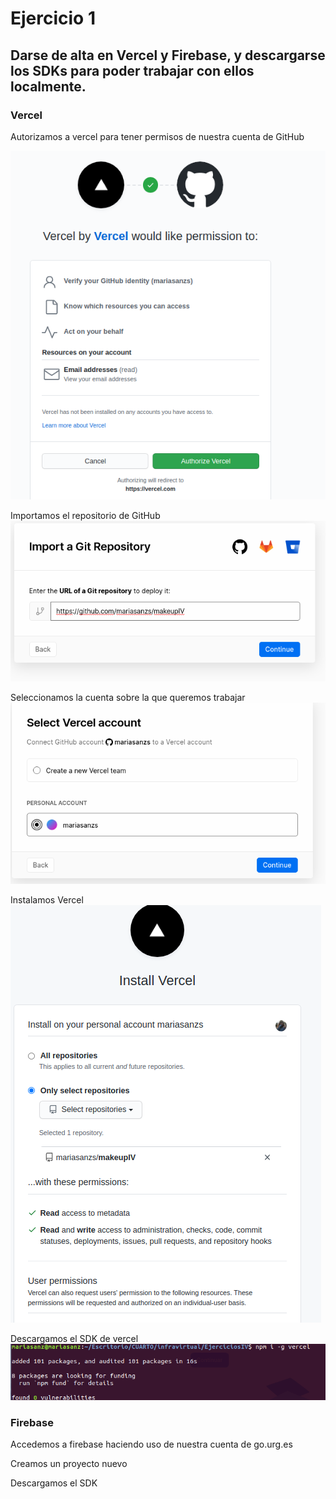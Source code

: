 # Ejercicio 1

## Darse de alta en Vercel y Firebase, y descargarse los SDKs para poder trabajar con ellos localmente.

### Vercel

Autorizamos a vercel para tener permisos de nuestra cuenta de GitHub

![vercelauthoriza](https://github.com/mariasanzs/EjerciciosIV/blob/master/img/vercelauthorize.png)

Importamos el repositorio de GitHub
![importGit](https://github.com/mariasanzs/EjerciciosIV/blob/master/img/importGitRepository.png)

Seleccionamos la cuenta sobre la que queremos trabajar
![selectvercelaccount](https://github.com/mariasanzs/EjerciciosIV/blob/master/img/selectVercelaccount.png)

Instalamos Vercel
![install vercel](https://github.com/mariasanzs/EjerciciosIV/blob/master/img/installvercel.png)

Descargamos el SDK de vercel
![sdk](https://github.com/mariasanzs/EjerciciosIV/blob/master/img/sdk.png)

### Firebase

Accedemos a firebase haciendo uso de nuestra cuenta de go.urg.es

Creamos un proyecto nuevo

Descargamos el SDK

